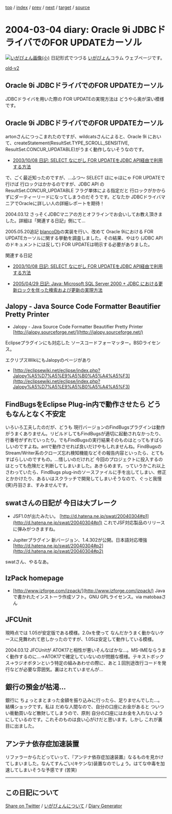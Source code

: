 [top](https://igapyon.github.io/diary/) 
 / [index](https://igapyon.github.io/diary/2004/index.html) 
 / [prev](https://igapyon.github.io/diary/2004/ig040303.html) 
 / [next](https://igapyon.github.io/diary/2004/ig040305.html) 
 / [target](https://igapyon.github.io/diary/2004/ig040304.html) 
 / [source](https://github.com/igapyon/diary/blob/gh-pages/2004/ig040304.html.src.md) 

2004-03-04 diary: Oracle 9i JDBCドライバでのFOR UPDATEカーソル
=====================================================================================================
[![いがぴょん画像(小)](https://igapyon.github.io/diary/images/iga200306s.jpg "いがぴょん")](https://igapyon.github.io/diary/memo/memoigapyon.html) 日記形式でつづる [いがぴょん](https://igapyon.github.io/diary/memo/memoigapyon.html)コラム ウェブページです。

[old-v2](ig040304-orig.html)

## Oracle 9i JDBCドライバでのFOR UPDATEカーソル

JDBCドライバを用いた際の FOR UPDATEの実現方法は どうやら奥が深い模様です。


## Oracle 9i JDBCドライバでのFOR UPDATEカーソル

artonさんにつっこまれたのですが、wildcatsさんによると、Oracle 9i において、createStatement(ResultSet.TYPE_SCROLL_SENSITIVE,　ResultSet.CONCUR_UPDATABLE)がうまく動作しないそうなのです。

* [2003/10/08 日記: SELECT なにがし FOR UPDATEをJDBC API経由で利用する方法](../2003/ig031008.html)

で、ごく最近知ったのですが、…ふつ～ SELECT ほにゃほにゃ FOR UPDATEで行けば 行ロックはかかるのですが、JDBC
API のResultSet.CONCUR_UPDATABLE フラグ単体による指定だと 行ロックがかからずにダーティーリードになってしまうのだそうです。どなたか JDBCドライバマニアでOracleに詳しい人の詳細レポートを期待！

2004.03.12 さっそくJDBCマニアの方とオフラインでお会いしてお教え頂きました。詳細は「関連する日記」側にて…

2005.05.20追記 [blancoDb](http://www.igapyon.jp/blanco/blancodb.html)の実装を行い、改めて Oracle 9iにおける FOR UPDATEカーソルに関する挙動を調査しました。その結果、やはり
(JDBC APIのドキュメントには反して) FOR UPDATEは明示する必要がありました。

関連する日記

* [2003/10/08 日記: SELECT なにがし FOR UPDATEをJDBC API経由で利用する方法](../2003/ig031008.html)
  
* [2005/04/29 日記: Java: Microsoft SQL Server 2000 + JDBC における更新ロックを伴った検索および更新の実現方法](../2005/ig050429.html)

## Jalopy - Java Source Code Formatter Beautifier Pretty Printer

* Jalopy - Java Source Code Formatter Beautifier Pretty Printer
  [http://jalopy.sourceforge.net/](http://jalopy.sourceforge.net/)

Eclipseプラグインにも対応した ソースコードフォーマッター。BSDライセンス。

エクリプスWikiにもJalopyのページがあり

* [http://eclipsewiki.net/eclipse/index.php?Jalopy%A5%D7%A5%E9%A5%B0%A5%A4%A5%F3](http://eclipsewiki.net/eclipse/index.php?Jalopy%A5%D7%A5%E9%A5%B0%A5%A4%A5%F3)

## FindBugsをEclipse Plug-in内で動作させたら どうもなんとなく不安定

いろいろ工夫したのだが、どうも 現行バージョンのFindBugsプラグインは動作がうまくありません。リビルドしてもFindBugsが適切に起動されなかったり、行番号がずれていったり。でもFindBugsの実行結果そのものはとってもすばらしいのですよね。antで動作させれば良いだけやもしれませんね。FindBugsのStream/Writer系のクローズ忘れ検知機能などその報告内容といったら、とてもすばらしいのですもの。…惜しいのだけれど 今回のプロジェクトに投入するのはとっても危険だと判断してしまいました。あきらめます。っていうかこれ以上さわっていたら、FindBugs plug-inのソースファイルに手を出してしまい、修正とかかけたり、あるいはスクラッチで開発してしまいそうなので、ぐっと我慢
(笑)丹羽さま、すみませんです。

## swatさんの日記が 今日は大ブレーク

* JSF1.0が出たみたい。
  [http://d.hatena.ne.jp/swat/20040304#p1](http://d.hatena.ne.jp/swat/20040304#p1)
  これでJSF対応製品のリリースに弾みがつきますね。
  
* Jupiterプラグイン 新バージョン、1.4.302が公開。日本語対応増強
  [http://d.hatena.ne.jp/swat/20040304#p2](http://d.hatena.ne.jp/swat/20040304#p2)

swatさん、やるなあ。

## IzPack homepage

* [http://www.izforge.com/izpack/](http://www.izforge.com/izpack/)
Javaで書かれたインストーラ作成ソフト。GNU GPLライセンス。via matobaaさん

## JFCUnit

現時点では 1.05が安定版である模様。2.0xを使って なんだかうまく動かないケースに見舞われて悲しかったのですが、1.05は安定して動作している模様。

2004.03.12 JFCUnitが ATOK17と相性が悪いそんなばかな…。MS-IMEならうまく動作するのに…→ATOK17で確定していないのが問題な模様。テキストボックス→ラジオボタンという特定の組みあわせの際に、あと１回別途改行コードを発行などが必要な雰囲気。裏はとれていませんが…

## 銀行の預金が枯渇…

銀行に ちょっとまとまった金額を振り込みに行ったら、足りませんでした…。結構ショックです。私は だめな人間なので、自分の口座にお金があると ついつい衝動買いなど散財してしまうので、原則 自分の口座にはお金を入れないようにしているのです。これそのものは良い心がけだと思います。しかし これが裏目に出ました。

## アンテナ依存症加速装置

リファラーからたどっていって、『アンテナ依存症加速装置』なるものを見かけてしまいました。なんてすんごい(キケンな)装置なのでしょう。はてな中毒を加速してしまいそうな予感です
(苦笑)

----------------------------------------------------------------------------------------------------

## この日記について

[Share on Twitter](https://twitter.com/intent/tweet?hashtags=igapyon%2Cdiary%2C%E3%81%84%E3%81%8C%E3%81%B4%E3%82%87%E3%82%93&text=Oracle+9i+JDBC%E3%83%89%E3%83%A9%E3%82%A4%E3%83%90%E3%81%A7%E3%81%AEFOR+UPDATE%E3%82%AB%E3%83%BC%E3%82%BD%E3%83%AB&url=https%3A%2F%2Figapyon.github.io%2Fdiary%2F2004%2Fig040304.html) / [いがぴょんについて](https://igapyon.github.io/diary/memo/memoigapyon.html) / [Diary Generator](https://github.com/igapyon/igapyonv3)
